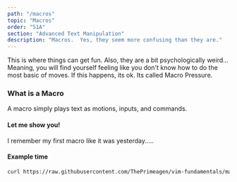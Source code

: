 ```yaml
---
path: "/macros"
topic: "Macros"
order: "51A"
section: "Advanced Text Manipulation"
description: "Macros.  Yes, they seem more confusing than they are."
---
```


This is where things can get fun.  Also, they are a bit psychologically
weird...  Meaning, you will find yourself feeling like you don't know how to do
the most basic of moves.  If this happens, its ok.  Its called Macro Pressure.

### What is a Macro
A macro simply plays text as motions, inputs, and commands.

#### Let me show you!
I remember my first macro like it was yesterday.....

#### Example time
```bash
curl https://raw.githubusercontent.com/ThePrimeagen/vim-fundamentals/master/course-website/lessons/exercise-4-macros.md > exercise.md && vim exercise.md
```
